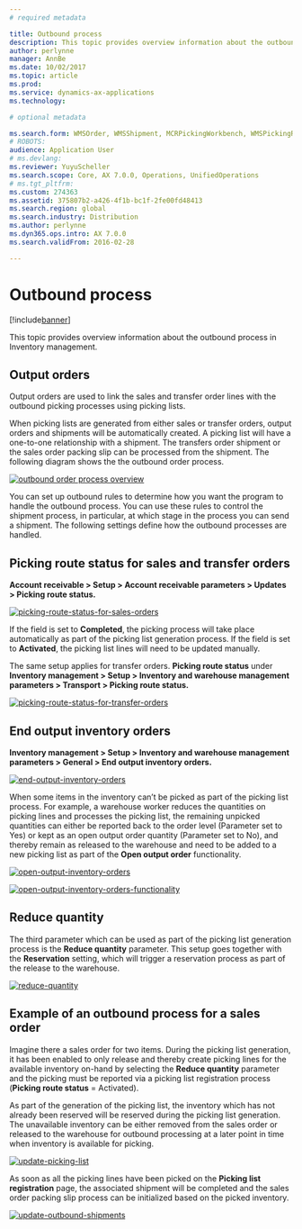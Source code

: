```yaml
---
# required metadata

title: Outbound process 
description: This topic provides overview information about the outbound process in Inventory management. 
author: perlynne
manager: AnnBe
ms.date: 10/02/2017
ms.topic: article
ms.prod:
ms.service: dynamics-ax-applications
ms.technology:

# optional metadata

ms.search.form: WMSOrder, WMSShipment, MCRPickingWorkbench, WMSPickingRegistration, CustomFilterGroup
# ROBOTS:
audience: Application User
# ms.devlang:
ms.reviewer: YuyuScheller
ms.search.scope: Core, AX 7.0.0, Operations, UnifiedOperations
# ms.tgt_pltfrm:
ms.custom: 274363
ms.assetid: 375807b2-a426-4f1b-bc1f-2fe00fd48413
ms.search.region: global
ms.search.industry: Distribution
ms.author: perlynne
ms.dyn365.ops.intro: AX 7.0.0
ms.search.validFrom: 2016-02-28

---
```


# Outbound process

[!include[banner](../includes/banner.md)]


This topic provides overview information about the outbound process in Inventory management.

## Output orders

Output orders are used to link the sales and transfer order lines with the outbound picking processes using picking lists.

When picking lists are generated from either sales or transfer orders, output orders and shipments will be automatically created. A picking list will have a one-to-one relationship with a shipment. The transfers order shipment or the sales order packing slip can be processed from the shipment. The following diagram shows the the outbound order process. 

[![outbound order process overview](./media/outbound-order.png)](./media/outbound-order.png)

You can set up outbound rules to determine how you want the program to handle the outbound process. You can use these rules to control the shipment process, in particular, at which stage in the process you can send a shipment. The following settings define how the outbound processes are handled.

## Picking route status for sales and transfer orders 

**Account receivable \> Setup \> Account receivable parameters \> Updates \>
Picking route status.**

[![picking-route-status-for-sales-orders](./media/picking-route-status-sales-order.png)](./media/picking-route-status-sales-order.png)

If the field is set to **Completed**, the picking process will take place automatically as part of the picking list generation process. If the field is set to **Activated**, the picking list lines will need to be updated manually.

The same setup applies for transfer orders. **Picking route status** under **Inventory management \> Setup \> Inventory and warehouse management parameters \> Transport \> Picking route status.**

[![picking-route-status-for-transfer-orders](./media/picking-route-status-transfer-order.png)](./media/picking-route-status-transfer-order.png)

## End output inventory orders

**Inventory management \> Setup \> Inventory and warehouse management parameters
\> General \> End output inventory orders.**

[![end-output-inventory-orders](./media//end-output-inventory-order.png)](./media//end-output-inventory-order.png)

When some items in the inventory can’t be picked as part of the picking list process. For example, a warehouse worker reduces the quantities on picking lines and processes the picking list, the remaining unpicked quantities can either be reported back to the order level (Parameter set to Yes) or kept as an open output order quantity (Parameter set to No), and thereby remain as released to
the warehouse and need to be added to a new picking list as part of the **Open output order** functionality.

[![open-output-inventory-orders](./media/open-output-order.png)](./media/open-output-order.png)

[![open-output-inventory-orders-functionality](./media/end-output-inventory-order.png)](./media/open-output-order-function.png)

## Reduce quantity

The third parameter which can be used as part of the picking list generation process is the **Reduce quantity** parameter. This setup goes together with the **Reservation** setting, which will trigger a reservation process as part of the release to the warehouse.

[![reduce-quantity](./media/reduce-quantity.png)](./media/reduce-quantity.png)

## Example of an outbound process for a sales order

Imagine there a sales order for two items. During the picking list generation, it has been enabled to only release and thereby create picking lines for the available inventory on-hand by selecting the **Reduce quantity** parameter and the picking must be reported via a picking list registration process (**Picking route status** = Activated).

As part of the generation of the picking list, the inventory which has not already been reserved will be reserved during the picking list generation. The unavailable inventory can be either removed from the sales order or released to the warehouse for outbound processing at a later point in time when inventory is available for picking.

[![update-picking-list](./media/update-picking-list.png)](./media/update-picking-list.png)

As soon as all the picking lines have been picked on the **Picking list registration** page, the associated shipment will be completed and the sales order packing slip process can be initialized based on the picked inventory.

[![update-outbound-shipments](./media/outbound-shipments.png)](./media/outbound-shipments.png)
